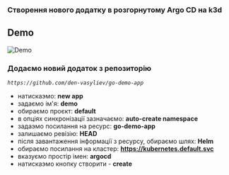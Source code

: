 
### Створення нового додатку в розгорнутому Argo CD на k3d

## Demo
![Demo](/.data/argo_demo.gif)

### Додаємо новий додаток з репозиторію
*`https://github.com/den-vasyliev/go-demo-app`*

- натискаэмо: **new app**
- задаємо ім'я: **demo**
- обираємо проєкт: **default**
- в опціях синхронізації зазначаємо: **auto-create namespace**
- задаэмо посилання на ресурс: **go-demo-app**
- залишаємо ревізію: **HEAD**
- після завантаження інформації з ресурсу, обираємо шлях: **Helm**
- обираємо посилання на кластер: **https://kubernetes.default.svc**
- вказуємо простір імен: **argocd**
- натискаэмо кнопку створити - **create**